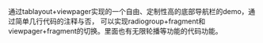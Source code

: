 通过tablayout+viewpager实现的一个自由、定制性高的底部导航栏的demo，通过简单几行代码的注释与否，
可以实现radiogroup+fragment和viewpager+fragment的切换。里面也有无限轮播等功能的代码功能。